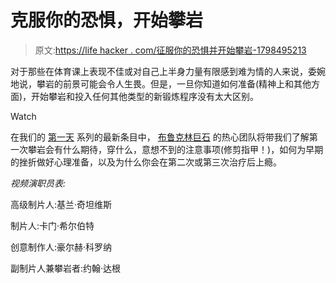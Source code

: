# 克服你的恐惧，开始攀岩

> 原文:[https://life hacker . com/征服你的恐惧并开始攀岩-1798495213](https://lifehacker.com/conquer-your-fears-and-get-started-rock-climbing-1798495213)

对于那些在体育课上表现不佳或对自己上半身力量有限感到难为情的人来说，委婉地说，攀岩的前景可能会令人生畏。但是，一旦你知道如何准备(精神上和其他方面)，开始攀岩和投入任何其他类型的新锻炼程序没有太大区别。

Watch

在我们的 [第一天](http://lifehacker.com/tag/day-1) 系列的最新条目中， [布鲁克林巨石](http://brooklynboulders.com/brooklyn/) 的热心团队将带我们了解第一次攀岩会有什么期待，穿什么，意想不到的注意事项(修剪指甲！)，如何为早期的挫折做好心理准备，以及为什么你会在第二次或第三次治疗后上瘾。

*视频演职员表:*

高级制片人:基兰·奇坦维斯

制片人:卡门·希尔伯特

创意制作人:豪尔赫·科罗纳

副制片人兼攀岩者:约翰·达根